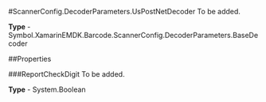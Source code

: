 #ScannerConfig.DecoderParameters.UsPostNetDecoder
To be added.

**Type** - Symbol.XamarinEMDK.Barcode.ScannerConfig.DecoderParameters.BaseDecoder

##Properties

###ReportCheckDigit
To be added.

**Type** - System.Boolean


